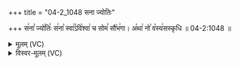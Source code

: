 +++
title = "04-2_1048 सना ज्योतिः"

+++
स꣢ना꣣ ज्यो꣢तिः꣣ स꣢ना꣣ स्वा꣢꣣ऽवि꣡श्वा꣢ च सोम꣣ सौ꣡भ꣢गा। अ꣡था꣢ नो꣣ व꣡स्य꣢सस्कृधि ॥ 04-2:1048 ॥

<details><summary>मूलम् (VC)</summary>

स꣢ना꣣ ज्यो꣢तिः꣣ स꣢ना꣣ स्वा꣢३꣱र्वि꣡श्वा꣢ च सोम꣣ सौ꣡भ꣢गा । अ꣡था꣢ नो꣣ व꣡स्य꣢सस्कृधि ॥१०४८॥
</details>

<details><summary>विस्वर-मूलम् (VC)</summary>

सना ज्योतिः सना स्वा३र्विश्वा च सोम सौभगा । अथा नो वस्यसस्कृधि ॥१०४८॥
</details>